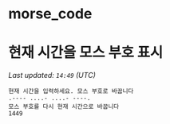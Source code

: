 # morse_code
# 현재 시간을 모스 부호 표시
<!-- MORSE_TIME_START -->
_Last updated: `14:49` (UTC)_

```
현재 시간을 입력하세요. 모스 부호로 바꿉니다
.---- ....- ....- ----.
모스 부호를 다시 현재 시간으로 바꿉니다
1449
```
<!-- MORSE_TIME_END -->
